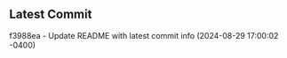 
## Latest Commit
f3988ea - Update README with latest commit info (2024-08-29 17:00:02 -0400) <Yunxi-Zhou>
